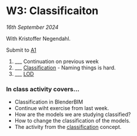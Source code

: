 # W3: Classificaiton

*16th September 2024*

With Kristoffer Negendahl.

Submit to [A1]

1. ___ Continuation on previous week
2. ___ [Classification] - Naming things is hard.
3. ___ [LOD](/Concepts/LOD)

<!--
* Submit [A1](/Assignments/A1) - Excel dashboard. - 17th September
-->

### In class activity covers...

* Classification in BlenderBIM
* Continue wiht exercise from last week.
* How are the models we are studying classified?
* How to change the classification of the models.
* The activity from the [classification] concept.

[Classification]: /Concepts/Classification


[A1]: /Assignments/A1
<!--
### Presentation covers....

1. ___ ISO 19650
1. ___ What are the [Roles] of OpenBIM according to [ISO 19650]?
1. ___ Project Team
1. ___ Appointing Party
1. ___ Delivery Team
1. ___ Appointed Party
1. ___ Information Requirements
   * Asset Information Model ([AIM])
   * Asset Information Requirements ([AIR])
   * Building Implementation Plan ([BIP])
   * Employer’s Information Requirements ([EIR​])
   * Master Information Delivery Plan ([MIDP])
   * Organizational Information Requirements ([OIR​])
   * Project Information Model ([PIM])
  
### In class activity covers...

hands on example with ISO 19650, covering:
* [OIR] Organisational Informatioon ,[AIM] Asset Information ,[PIM]
roles of:
* Appointing Party
* Lead Appointed Party
* Appointed Party


We will also help this week with.
* questions about the assignment
* your expectations and motivations for the course.


[Roles]: /Roles/index
[Focus]: /Focus/index
[ISO 19650]: /Concepts/ISO19650
[AIM]: /Concepts/AIM
[AIR]: /Concepts/AIR
[EIR​]: /Concepts/EIR
[MIDP]: /Concepts/MIDP
[OIR​]: /Concepts/OIR
[PIM]: /Concepts/PIM

-->
